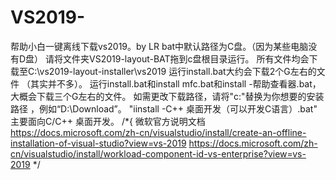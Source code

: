 # VS2019-
帮助小白一键离线下载vs2019。by LR bat中默认路径为C盘。（因为某些电脑没有D盘） 请将文件夹VS2019-layout-BAT拖到c盘根目录运行。 所有文件均会下载至C:\vs2019-layout-installer\vs2019 运行install.bat大约会下载2个G左右的文件 （其实并不多）。 运行install.bat和install mfc.bat和install -帮助查看器.bat，大概会下载三个G左右的文件。  如需更改下载路径，请将"c:\"替换为你想要的安装路径 ，例如“D:\Download”。  "iinstall -C++ 桌面开发（可以开发C语言）.bat" 主要面向C/C++ 桌面开发。   /*{ 微软官方说明文档 https://docs.microsoft.com/zh-cn/visualstudio/install/create-an-offline-installation-of-visual-studio?view=vs-2019 https://docs.microsoft.com/zh-cn/visualstudio/install/workload-component-id-vs-enterprise?view=vs-2019 */
